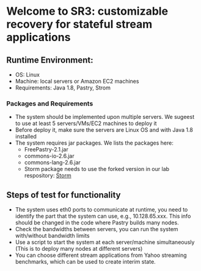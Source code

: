 # Welcome to SR3: customizable recovery for stateful stream applications

## Runtime Environment:

* OS: Linux
* Machine: local servers or Amazon EC2 machines
* Requirements: Java 1.8, Pastry, Strom

### Packages and Requirements
- The system should be implemented upon multiple servers. 
  We sugeest to use at least 5 servers/VMs/EC2 machines to deploy it
- Before deploy it, make sure the servers are Linux OS and with Java 1.8 installed
- The system requires jar packages. We lists the packages here: 
  - FreePastry-2.1.jar
  - commons-io-2.6.jar
  - commons-lang-2.6.jar
  - Storm package needs to use the forked version in our lab respository:  [Storm](https://github.com/fiu-elves/storm)

## Steps of test for functionality

* The system uses eth0 ports to communicate at runtime, you need to identify the part that the system can use, e.g., 10.128.65.xxx. This info should be changed in the code where Pastry builds many nodes.
* Check the bandwidths between servers, you can run the system with/without bandwidth limits
* Use a script to start the system at each server/machine simultaneously (This is to deploy many nodes at different servers)
* You can choose different stream applications from Yahoo streaming benchmarks, which can be used to create interim state.
